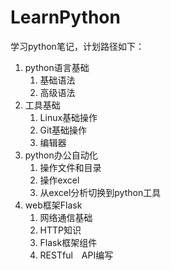 # LearnPython
学习python笔记，计划路径如下：

1. python语言基础
    1. 基础语法
    2. 高级语法
2. 工具基础
    1. Linux基础操作
    2. Git基础操作
    3. 编辑器
2. python办公自动化
    1. 操作文件和目录
    2. 操作excel
    3. 从excel分析切换到python工具
3. web框架Flask
    1. 网络通信基础
    2. HTTP知识
    3. Flask框架组件
    4. RESTful　API编写


